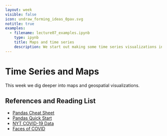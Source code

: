 ```yaml
---
layout: week
visible: false
icon: undraw_forming_ideas_0pav.svg
notitle: true
examples: 
  - filename: lecture07_examples.ipynb
    type: ipynb
    title: Maps and time series
    description: We start out making some time series visualizations in bqplot, then begin moving to overlay them on maps.
---
```


# Time Series and Maps

This week we dig deeper into maps and geospatial visualizations.

## References and Reading List

 * [Pandas Cheat Sheet](https://pandas.pydata.org/Pandas_Cheat_Sheet.pdf)
 * [Pandas Quick Start](http://www.math.utah.edu/~li/python%20pandas.pdf)
 * [NYT COVID-19 Data](https://github.com/nytimes/covid-19-data)
 * [Faces of COVID](https://twitter.com/facesofcovid)
